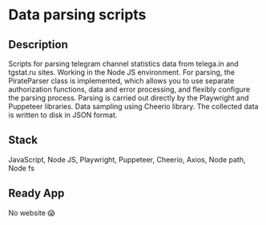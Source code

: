 # Data parsing scripts

## Description

Scripts for parsing telegram channel statistics data from telega.in and tgstat.ru sites. Working in the Node JS environment. For parsing, the PirateParser class is implemented, which allows you to use separate authorization functions, data and error processing, and flexibly configure the parsing process. Parsing is carried out directly by the Playwright and Puppeteer libraries. Data sampling using Cheerio library. The collected data is written to disk in JSON format.

## Stack

JavaScript, Node JS, Playwright, Puppeteer, Cheerio, Axios, Node path, Node fs

## Ready App

No website :scream:
